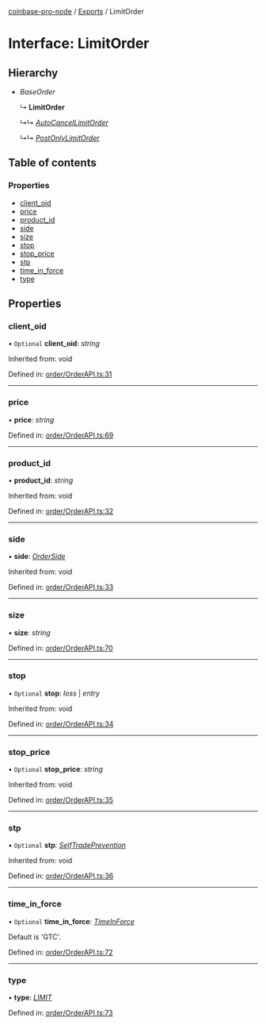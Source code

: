 [coinbase-pro-node](../README.md) / [Exports](../modules.md) / LimitOrder

# Interface: LimitOrder

## Hierarchy

* *BaseOrder*

  ↳ **LimitOrder**

  ↳↳ [*AutoCancelLimitOrder*](autocancellimitorder.md)

  ↳↳ [*PostOnlyLimitOrder*](postonlylimitorder.md)

## Table of contents

### Properties

- [client\_oid](limitorder.md#client_oid)
- [price](limitorder.md#price)
- [product\_id](limitorder.md#product_id)
- [side](limitorder.md#side)
- [size](limitorder.md#size)
- [stop](limitorder.md#stop)
- [stop\_price](limitorder.md#stop_price)
- [stp](limitorder.md#stp)
- [time\_in\_force](limitorder.md#time_in_force)
- [type](limitorder.md#type)

## Properties

### client\_oid

• `Optional` **client\_oid**: *string*

Inherited from: void

Defined in: [order/OrderAPI.ts:31](https://github.com/bennycode/coinbase-pro-node/blob/a54e177/src/order/OrderAPI.ts#L31)

___

### price

• **price**: *string*

Defined in: [order/OrderAPI.ts:69](https://github.com/bennycode/coinbase-pro-node/blob/a54e177/src/order/OrderAPI.ts#L69)

___

### product\_id

• **product\_id**: *string*

Inherited from: void

Defined in: [order/OrderAPI.ts:32](https://github.com/bennycode/coinbase-pro-node/blob/a54e177/src/order/OrderAPI.ts#L32)

___

### side

• **side**: [*OrderSide*](../enums/orderside.md)

Inherited from: void

Defined in: [order/OrderAPI.ts:33](https://github.com/bennycode/coinbase-pro-node/blob/a54e177/src/order/OrderAPI.ts#L33)

___

### size

• **size**: *string*

Defined in: [order/OrderAPI.ts:70](https://github.com/bennycode/coinbase-pro-node/blob/a54e177/src/order/OrderAPI.ts#L70)

___

### stop

• `Optional` **stop**: *loss* \| *entry*

Inherited from: void

Defined in: [order/OrderAPI.ts:34](https://github.com/bennycode/coinbase-pro-node/blob/a54e177/src/order/OrderAPI.ts#L34)

___

### stop\_price

• `Optional` **stop\_price**: *string*

Inherited from: void

Defined in: [order/OrderAPI.ts:35](https://github.com/bennycode/coinbase-pro-node/blob/a54e177/src/order/OrderAPI.ts#L35)

___

### stp

• `Optional` **stp**: [*SelfTradePrevention*](../enums/selftradeprevention.md)

Inherited from: void

Defined in: [order/OrderAPI.ts:36](https://github.com/bennycode/coinbase-pro-node/blob/a54e177/src/order/OrderAPI.ts#L36)

___

### time\_in\_force

• `Optional` **time\_in\_force**: [*TimeInForce*](../enums/timeinforce.md)

Default is 'GTC'.

Defined in: [order/OrderAPI.ts:72](https://github.com/bennycode/coinbase-pro-node/blob/a54e177/src/order/OrderAPI.ts#L72)

___

### type

• **type**: [*LIMIT*](../enums/ordertype.md#limit)

Defined in: [order/OrderAPI.ts:73](https://github.com/bennycode/coinbase-pro-node/blob/a54e177/src/order/OrderAPI.ts#L73)
